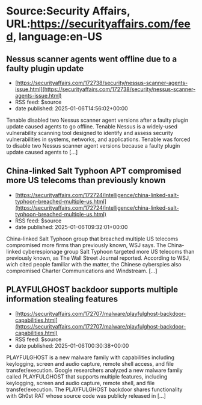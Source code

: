 # Source:Security Affairs, URL:https://securityaffairs.com/feed, language:en-US

## Nessus scanner agents went offline due to a faulty plugin update
 - [https://securityaffairs.com/172738/security/nessus-scanner-agents-issue.html](https://securityaffairs.com/172738/security/nessus-scanner-agents-issue.html)
 - RSS feed: $source
 - date published: 2025-01-06T14:56:02+00:00

Tenable disabled two Nessus scanner agent versions after a faulty plugin update caused agents to go offline. Tenable Nessus is a widely-used vulnerability scanning tool designed to identify and assess security vulnerabilities in systems, networks, and applications. Tenable was forced to disable two Nessus scanner agent versions because a faulty plugin update caused agents to [&#8230;]

## China-linked Salt Typhoon APT compromised more US telecoms than previously known
 - [https://securityaffairs.com/172724/intelligence/china-linked-salt-typhoon-breached-multiple-us.html](https://securityaffairs.com/172724/intelligence/china-linked-salt-typhoon-breached-multiple-us.html)
 - RSS feed: $source
 - date published: 2025-01-06T09:32:01+00:00

China-linked Salt Typhoon group that breached multiple US telecoms compromised more firms than previously known, WSJ says. The China-linked cyberespionage group Salt Typhoon targeted more US telecoms than previously known, as The Wall Street Journal reported. According to WSJ, wich cited people familiar with the matter, the Chinese cyberspies also compromised Charter Communications and Windstream. [&#8230;]

## PLAYFULGHOST backdoor supports multiple information stealing features
 - [https://securityaffairs.com/172707/malware/playfulghost-backdoor-capabilities.html](https://securityaffairs.com/172707/malware/playfulghost-backdoor-capabilities.html)
 - RSS feed: $source
 - date published: 2025-01-06T00:30:38+00:00

PLAYFULGHOST is a new malware family with capabilities including keylogging, screen and audio capture, remote shell access, and file transfer/execution. Google researchers analyzed a new malware family called PLAYFULGHOST that supports multiple features, including keylogging, screen and audio capture, remote shell, and file transfer/execution. The PLAYFULGHOST backdoor shares functionality with Gh0st RAT whose source code was publicly released in [&#8230;]

